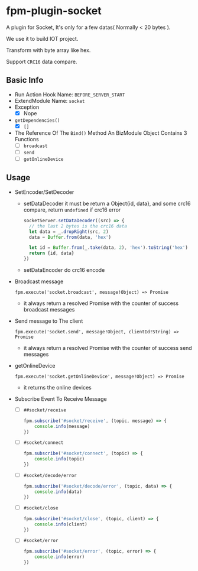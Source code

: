# fpm-plugin-socket

A plugin for Socket, It's only for a few datas( Normally < 20 bytes ). 

We use it to build IOT project.

Transform with byte array like hex.

Support `CRC16` data compare.

## Basic Info
- Run Action Hook Name: `BEFORE_SERVER_START`
- ExtendModule Name: `socket`
- Exception
  - [x] Nope
- `getDependencies()`
  - [x] `[]`
- The Reference Of The `Bind()` Method
  An BizModule Object Contains 3 Functions
  - [ ] `broadcast`
  - [ ] `send`
  - [ ] `getOnlineDevice`

## Usage
- SetEncoder/SetDecoder

  - setDataDecoder
    it must be return a Object{id, data}, and some crc16 compare, return `undefined` if crc16 error
    
    ```javascript
    socketServer.setDataDecoder((src) => {
      // the last 2 bytes is the crc16 data
      let data = _.dropRight(src, 2)
      data = Buffer.from(data, 'hex')

      let id = Buffer.from(_.take(data, 2), 'hex').toString('hex')
      return {id, data}
    })
    ```
  - setDataEncoder
    do crc16 encode

- Broadcast message

  `fpm.execute('socket.broadcast', message!Object) => Promise`
  - it always return a resolved Promise with the counter of success broadcast messages

- Send message to The client

  `fpm.execute('socket.send', message!Object, clientId!String) => Promise`
  - it always return a resolved Promise with the counter of success send messages

- getOnlineDevice

  `fpm.execute('socket.getOnlineDevice', message!Object) => Promise`
  - it returns the online devices

- Subscribe Event To Receive Message 
  - [ ] `##socket/receive`
    ```javascript
	fpm.subscribe('#socket/receive', (topic, message) => {
		console.info(message)
	})
	```
  - [ ] `#socket/connect`
    ```javascript
	fpm.subscribe('#socket/connect', (topic) => {
		console.info(topic)
	})
	```
  - [ ] `#socket/decode/error`
    ```javascript
	fpm.subscribe('#socket/decode/error', (topic, data) => {
		console.info(data)
	})
	```
  - [ ] `#socket/close`
    ```javascript
	fpm.subscribe('#socket/close', (topic, client) => {
		console.info(client)
	})
	```
  - [ ] `#socket/error`
    ```javascript
	fpm.subscribe('#socket/error', (topic, error) => {
		console.info(error)
	})
	``` 
